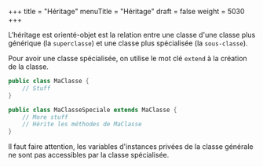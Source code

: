 +++
title = "Héritage"
menuTitle = "Héritage"
draft = false
weight = 5030
+++

L'héritage est orienté-objet est la relation entre une classe d'une classe plus générique (la `superclasse`) et une classe plus spécialisée (la `sous-classe`).

Pour avoir une classe spécialisée, on utilise le mot clé `extend` à la création de la classe.

```java
public class MaClasse {
    // Stuff
}

public class MaClasseSpeciale extends MaClasse {
    // More stuff
    // Hérite les méthodes de MaClasse
}
```

Il faut faire attention, les variables d'instances privées de la classe générale ne sont pas accessibles par la classe spécialisée.